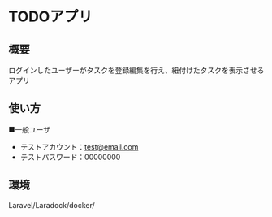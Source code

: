 # TODOアプリ

## 概要
ログインしたユーザーがタスクを登録編集を行え、紐付けたタスクを表示させるアプリ

## 使い方
■一般ユーザ
* テストアカウント：test@email.com
* テストパスワード：00000000

## 環境
Laravel/Laradock/docker/